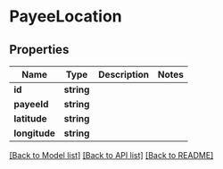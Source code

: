 # PayeeLocation

## Properties
Name | Type | Description | Notes
------------ | ------------- | ------------- | -------------
**id** | **string** |  | 
**payeeId** | **string** |  | 
**latitude** | **string** |  | 
**longitude** | **string** |  | 

[[Back to Model list]](../README.md#documentation-for-models) [[Back to API list]](../README.md#documentation-for-api-endpoints) [[Back to README]](../README.md)


